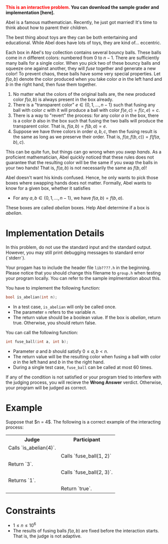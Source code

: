 **<span style="color: red;">This is an interactive problem.</span> You can download the sample grader and implementation [here].**

Abel is a famous mathematician. Recently, he just got married! It's time to think about how to parent their children.

The best thing about toys are they can be both entertaining and educational. While Abel does have lots of toys, they are kind of... eccentric.

Each box in Abel's toy collection contains several bouncy balls. These balls come in $n$ different colors: numbered from $0$ to $n - 1$. There are sufficiently many balls for a single color. When you pick two of these bouncy balls and squeeze one against another, they will *fuse* together and generate a new color! 
To prevent chaos, these balls have some very special properties.
Let $f(a, b)$ denote the color produced when you take color $a$ in the left hand and $b$ in the right hand, then fuse them together.

1. No matter what the colors of the original balls are, the new produced color $f(a, b)$ is always present in the box already.
2. There is a "transparent color" $e \in \{0, 1, \ldots, n - 1\}$ such that fusing any ball with color $c$ with it will produce a ball with color $f(e, c) = f(c, e) = c$.
3. There is a way to "revert" the process: for any color $a$ in the box, there is a color $b$ also in the box such that fusing the two balls will produce the transparent color. That is, $f(a, b) = f(b, a) = e$.
4. Suppose we have three colors in order $a, b, c$, then the fusing result is the same as long as we preserve their order. That is, $f(a, f(b, c)) = f(f(a, b), c)$.

This can be quite fun, but things can go wrong when you *swap hands*. As a proficient mathematician, Abel quickly noticed that these rules does not guarantee that the resulting color will be the same if you swap the balls in your two hands!
That is, $f(a, b)$ is not necessarily the same as $f(b, a)$!

Abel doesn't want his kinds confused. Hence, he only wants to pick those boxes where swapping hands does not matter.
Formally, Abel wants to know for a given box, whether it satisfies 
 - For any $a, b \in \{0, 1, \ldots, n - 1\}$, we have $f(a, b) = f(b, a)$.

These boxes are called *abelian* boxes. Help Abel determine if a box is *abelian*.

</p> </div> </div> <div class="row"> <div class="col-md-6"> <div class="panel panel-default"> <div class="panel-heading"> <h1 class="panel-title">Implementation Details</h1> </div> <div class="panel-body"> In this problem, do not use the standard input and the standard output. However, you may still print debugging messages to standard error (`stderr`). </p>

Your progam has to include the header file `lib????.h` in the beginning. Please notice that you should change this filename to `group.h` when testing your program locally. You can refer to the sample implmentation about this.

You have to implement the following function:
```cpp
bool is_abelian(int n);
```
 - In a test case, `is_abelian` will only be called once.
 - The parameter `n` refers to the variable $n$.
 - The return value should be a boolean value. If the box is *abelian*, return true. Otherwise, you should return false.

You can call the following function:
```cpp
int fuse_ball(int a, int b);
```
 - Parameter $a$ and $b$ should satisfy $0 \leq a, b < n$.
 - The return value will be the resulting color when fusing a ball with color $a$ in the left hand and $b$ in the the right hand.
 - During a single test case, `fuse_ball` can be called at most $60$ times.

If any of the condition is not satisfied or your program tried to interfere with the judging process, you will recieve the **Wrong Answer** verdict.
Otherwise, your program will be judged as correct.
</p> </div> </div> </div> <div class="col-md-6"> <div class="panel panel-default"> <div class="panel-heading"> <h1 class="panel-title">Example</h1> </div> <div class="panel-body"> Suppose that $n = 4$. The following is a correct example of the interacting process: <p>
 <table style="margin-left: auto; margin-right: auto;">  <tr>    <th>Judge</th>    <th>Participant</th>  </tr>  <tr>    <td>Calls `is_abelian(4)`.</td>    <td></td>  </tr>  <tr>    <td></td>    <td>Calls `fuse_ball(1, 2)`</td>  </tr>  <tr>    <td>Return `3`.</td>    <td></td>  </tr>  <tr>    <td></td>    <td>Calls `fuse_ball(2, 3)`.</td>  </tr>  <tr>    <td>Returns `1`.</td>    <td></td>  </tr>  <tr>    <td></td>    <td>Return `true`.</td>  </tr></table> 

</p> </div> </div> </div> <div class="row"> <p> 

</p> </div> </div> <div class="row"> <div class="col-md-6"> <div class="panel panel-default"> <div class="panel-heading"> <h1 class="panel-title">Constraints</h1> </div> <div class="panel-body">  <p>

 - $1 \leq n \leq 10^6$
 - The results of fusing balls $f(a, b)$ are fixed before the interaction starts. That is, the judge is not adaptive.

</p> </div> </div> </div> 